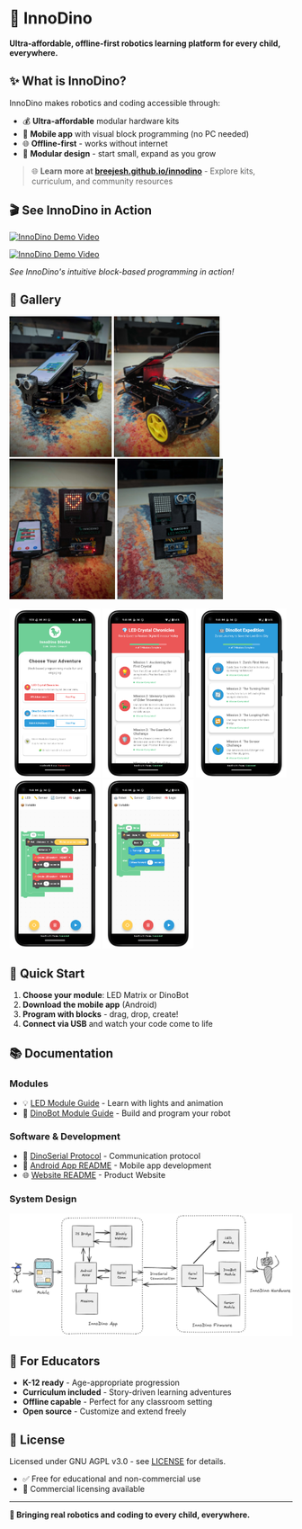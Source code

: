 # 🦖 InnoDino

**Ultra-affordable, offline-first robotics learning platform for every child, everywhere.**

## ✨ What is InnoDino?

InnoDino makes robotics and coding accessible through:
- 💰 **Ultra-affordable** modular hardware kits
- 📱 **Mobile app** with visual block programming (no PC needed)
- 🌐 **Offline-first** - works without internet
- 🧩 **Modular design** - start small, expand as you grow

> 🌐 **Learn more at [breejesh.github.io/innodino](https://breejesh.github.io/innodino/)** - Explore kits, curriculum, and community resources

## 🎬 See InnoDino in Action

[![InnoDino Demo Video](https://img.shields.io/badge/▶️%20Watch%20Trailer-YouTube-red?style=for-the-badge)](https://youtu.be/7SP1aFBtbIY)

[![InnoDino Demo Video](https://img.shields.io/badge/▶️%20Watch%20Presentation-YouTube-red?style=for-the-badge)](https://youtu.be/Pboqs_4Z1Ag)

*See InnoDino's intuitive block-based programming in action!*

## 📸 Gallery

<p float="left">
    <img src="innodino-labs-spa/src/assets/dino-image-1.jpg" alt="DinoBot Module 1" height="250"/>
    <img src="innodino-labs-spa/src/assets/dino-image-2.jpg" alt="DinoBot Module 2" height="250"/>
    <img src="innodino-labs-spa/src/assets/led-image-1.jpg" alt="LED Module 1" height="250"/>
    <img src="innodino-labs-spa/src/assets/led-image-2.jpg" alt="LED Module 2" height="250"/>
</p>

<p float="left">
    <img src="innodino-labs-spa/src/assets/ss-1.png" alt="App Screenshot" height="300"/>
    <img src="innodino-labs-spa/src/assets/ss-2.png" alt="App Screenshot" height="300"/>
    <img src="innodino-labs-spa/src/assets/ss-3.png" alt="App Screenshot" height="300"/>
    <img src="innodino-labs-spa/src/assets/ss-4.png" alt="App Screenshot" height="300"/>
    <img src="innodino-labs-spa/src/assets/ss-5.png" alt="App Screenshot" height="300"/>
</p>

## 🚀 Quick Start

1. **Choose your module**: LED Matrix or DinoBot
2. **Download the mobile app** (Android)
3. **Program with blocks** - drag, drop, create!
4. **Connect via USB** and watch your code come to life

## 📚 Documentation

### **Modules**
- 💡 [LED Module Guide](innodino_blocks_android/LED%20Module.md) - Learn with lights and animation
- 🤖 [DinoBot Module Guide](innodino_blocks_android/DinoBot%20Module.md) - Build and program your robot

### **Software & Development**
- 📡 [DinoSerial Protocol](innodino_blocks_android/DinoSerial%20Protocol.md) - Communication protocol
- 📱 [Android App README](innodino_blocks_android/README.md) - Mobile app development
- 🌐 [Website README](innodino-labs-spa/README.md) - Product Website

### **System Design**
![InnoDino System Architecture](design-diagram.png)

## 🎯 For Educators

- **K-12 ready** - Age-appropriate progression
- **Curriculum included** - Story-driven learning adventures
- **Offline capable** - Perfect for any classroom setting
- **Open source** - Customize and extend freely

## 📄 License

Licensed under GNU AGPL v3.0 - see [LICENSE](LICENSE) for details.
- ✅ Free for educational and non-commercial use
- 💼 Commercial licensing available

---

**🦖 Bringing real robotics and coding to every child, everywhere.**
